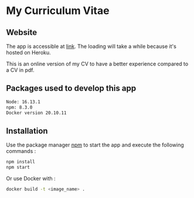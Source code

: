 # My Curriculum Vitae

## Website

The app is accessible at [link](https://austin-cv.herokuapp.com).
The loading will take a while because it's hosted on Heroku.

This is an online version of my CV to have a better experience compared to a CV in pdf.

## Packages used to develop this app

```bash
Node: 16.13.1
npm: 8.3.0
Docker version 20.10.11
```
## Installation

Use the package manager [npm](https://www.npmjs.com/) to start the app and execute the following commands :

```bash
npm install
npm start
```

Or use Docker with :

```bash
docker build -t <image_name> .
```
